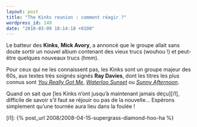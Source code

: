 ```yaml
---
layout: post
title: "The Kinks reunion : comment réagir ?"
wordpress_id: 149
date: "2010-03-09 18:14:18 +0100"
---
```


Le batteur des **Kinks**, **Mick Avory**, a annoncé que le groupe allait sans
doute sortir un nouvel album contenant des vieux trucs (wouhou !) et peut-être
quelques nouveaux trucs (hmm).

Pour ceux qui ne les connaissent pas, les Kinks sont un groupe majeur des 60s,
aux textes très soignés signés **Ray Davies**, dont les titres les plus connus
sont [_You Really Got Me_][1], [_Waterloo Sunset_][2] ou [_Sunny Afternoon_][3].

Quand on sait que [les Kinks n’ont jusqu’à maintenant jamais déçu][i1],
difficile de savoir s’il faut se réjouir ou pas de la nouvelle… Espérons
simplement qu’une tournée aura lieu dans la foulée !

[i1]: {% post_url 2008/2008-04-15-supergrass-diamond-hoo-ha %}

[1]: https://www.youtube.com/watch?v=dvyDWGF290M
[2]: https://www.youtube.com/watch?v=fvDoDaCYrEY
[3]: https://www.youtube.com/watch?v=1h1oRP7FfBw
